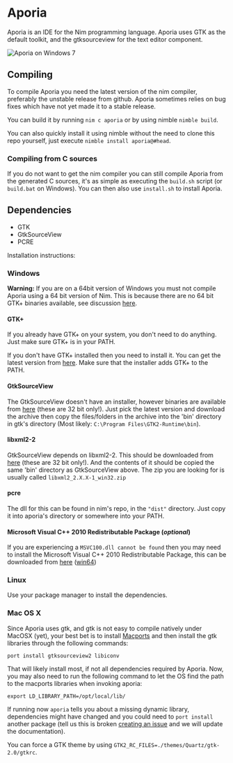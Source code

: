 # Aporia
Aporia is an IDE for the Nim programming language. Aporia uses GTK as the
default toolkit, and the gtksourceview for the text editor component.

![Aporia on Windows 7](https://github.com/nim-lang/Aporia/raw/master/screenshots/windows.png "Aporia on Windows 7")

## Compiling
To compile Aporia you need the latest version of the nim compiler, preferably
the unstable release from github. Aporia sometimes relies on bug fixes
which have not yet made it to a stable release.

You can build it by running ``nim c aporia`` or by using nimble ``nimble build``.

You can also quickly install it using nimble without the need to clone this repo
yourself, just execute ``nimble install aporia@#head``.

### Compiling from C sources
If you do not want to get the nim compiler you can still compile Aporia from
the generated C sources, it's as simple as executing the ``build.sh`` script
(or ``build.bat`` on Windows). You can then also use ``install.sh`` to install
Aporia.

## Dependencies
* GTK
* GtkSourceView
* PCRE

Installation instructions:

### Windows

**Warning:** If you are on a 64bit version of Windows you must not compile Aporia using a 64 bit version of Nim.
This is because there are no 64 bit GTK+ binaries available, see discussion [here](https://github.com/nim-lang/Aporia/issues/51).

#### GTK+
If you already have GTK+ on your system, you don't need to do anything. Just
make sure GTK+ is in your PATH.

If you don't have GTK+ installed then you need to install it. You can get the
latest version from [here](http://sourceforge.net/projects/gtk-win/ "GTK+ Runtime").
Make sure that the installer adds GTK+ to the PATH.
#### GtkSourceView
The GtkSourceView doesn't have an installer, however binaries are available
from [here](http://ftp.acc.umu.se/pub/gnome/binaries/win32/gtksourceview/ "GtkSourceView")
 (these are 32 bit only!). Just pick
the latest version and download the archive then copy the files/folders
in the archive into the 'bin' directory in gtk's directory
(Most likely: ``C:\Program Files\GTK2-Runtime\bin``).
#### libxml2-2
GtkSourceView depends on libxml2-2. This should be downloaded from
[here](http://ftp.gnome.org/pub/GNOME/binaries/win32/dependencies/ "dependencies")
 (these are 32 bit only!).
And the contents of it should be copied the same 'bin' directory as GtkSourceView above.
The zip you are looking for is usually called ``libxml2_2.X.X-1_win32.zip``
#### pcre
The dll for this can be found in nim's repo, in the ``"dist"`` directory. Just
copy it into aporia's directory or somewhere into your PATH.
#### Microsoft Visual C++ 2010 Redistributable Package (*optional*)
If you are experiencing a ``MSVC100.dll cannot be found`` then you may need to install
the Microsoft Visual C++ 2010 Redistributable Package, this can be downloaded from [here](http://www.microsoft.com/download/en/details.aspx?id=5555)
 ([win64](http://www.microsoft.com/download/en/details.aspx?id=14632))

### Linux
Use your package manager to install the dependencies.
### Mac OS X
Since Aporia uses gtk, and gtk is not easy to compile natively under MacOSX
(yet), your best bet is to install [Macports](http://www.macports.org/) and
then install the gtk libraries through the following commands:

    port install gtksourceview2 libiconv

That will likely install most, if not all dependencies required by Aporia. Now,
you may also need to run the following command to let the OS find the path to
the macports libraries when invoking aporia:

    export LD_LIBRARY_PATH=/opt/local/lib/

If running now ``aporia`` tells you about a missing dynamic library,
dependencies might have changed and you could need to ``port install`` another
package (tell us this is broken [creating an
issue](https://github.com/nim-lang/Aporia/issues) and we will update the
documentation).

You can force a GTK theme by using ``GTK2_RC_FILES=./themes/Quartz/gtk-2.0/gtkrc``.